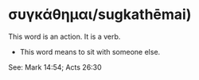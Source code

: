 # συγκάθημαι/sugkathēmai)
This word is an action. It is a verb.
* This word means to sit with someone else.

See: Mark 14:54; Acts 26:30
